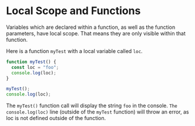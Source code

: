 # Local Scope and Functions
Variables which are declared within a function, as well as the function parameters, have local scope. That means they are only visible within that function.

Here is a function ```myTest``` with a local variable called ```loc```.
```javascript
function myTest() {
  const loc = "foo";
  console.log(loc);
}

myTest();
console.log(loc);
```
The ```myTest()``` function call will display the string ```foo``` in the console. ```The console.log(loc)``` line (outside of the ```myTest``` function) will throw an error, as loc is not defined outside of the function.
